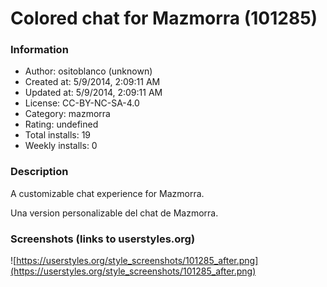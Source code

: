 # Colored chat for Mazmorra (101285)

### Information
- Author: ositoblanco (unknown)
- Created at: 5/9/2014, 2:09:11 AM
- Updated at: 5/9/2014, 2:09:11 AM
- License:  CC-BY-NC-SA-4.0
- Category: mazmorra
- Rating: undefined
- Total installs: 19
- Weekly installs: 0


### Description
A customizable chat experience for Mazmorra.

Una version personalizable del chat de Mazmorra.


### Screenshots (links to userstyles.org)
![https://userstyles.org/style_screenshots/101285_after.png](https://userstyles.org/style_screenshots/101285_after.png)


